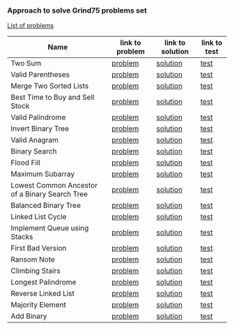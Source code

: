 ### Approach to solve Grind75 problems set
[List of problems](https://www.techinterviewhandbook.org/grind75)


[//]: # (Problems list below)

| Name                                           | link to problem                                                         | link to solution                                                                 | link to test                                      |
|------------------------------------------------|-------------------------------------------------------------------------|----------------------------------------------------------------------------------|---------------------------------------------------|
| Two Sum                                        | [problem](https://leetcode.com/problems/two-sum/submissions/)           | [solution](./src/main/java/org/example/problems/two_sum/Solution.java)           | [test](./src/test/java/TwoSumTest.java)           |
| Valid Parentheses                              | [problem](https://leetcode.com/problems/valid-parentheses/submissions/) | [solution](./src/main/java/org/example/problems/valid_parentheses/Solution.java) | [test](./src/test/java/ValidParenthesesTest.java) |
| Merge Two Sorted Lists                         | [problem](https://leetcode.com/problems/merge-two-sorted-lists/) | [solution](./src/main/java/org/example/problems/merge_two_sorted_lists/Solution.java) | [test](./src/test/java/MergeTwoSortedListsTest.java) |
| Best Time to Buy and Sell Stock                | [problem](https://leetcode.com/problems/best-time-to-buy-and-sell-stock/) | [solution](./src/main/java/org/example/problems/best_time_to_buy_and_sell_stock/Solution.java) | [test](./src/test/java/BestTimeToBuyAndSellStockTest.java) |
| Valid Palindrome                               | [problem](https://leetcode.com/problems/valid-palindrome/) | [solution](./src/main/java/org/example/problems/best_time_to_buy_and_sell_stock/Solution.java) | [test](./src/test/java/BestTimeToBuyAndSellStockTest.java) |
| Invert Binary Tree                             | [problem](https://leetcode.com/problems/invert-binary-tree/) | [solution](./src/main/java/org/example/problems/invert_binary_tree/Solution.java) | [test](./src/test/java/InvertBinaryTreeTest.java) |
| Valid Anagram                                  | [problem](https://leetcode.com/problems/valid-anagram/) | [solution](./src/main/java/org/example/problems/valid_anagram/Solution.java) | [test](./src/test/java/ValidAnagramTest.java) |
| Binary Search                                  | [problem](https://leetcode.com/problems/binary-search/) | [solution](./src/main/java/org/example/problems/binary_search/Solution.java) | [test](./src/test/java/BinarySearchTest.java) |
| Flood Fill                                     | [problem](https://leetcode.com/problems/flood-fill/) | [solution](./src/main/java/org/example/problems/flood_fill/Solution.java) | [test](./src/test/java/FloodFillTest.java) |
| Maximum Subarray                               | [problem](https://leetcode.com/problems/maximum-subarray/) | [solution](./src/main/java/org/example/problems/maximum_subarray/Solution.java) | [test](./src/test/java/MaximumSubarrayTest.java) |
| Lowest Common Ancestor of a Binary Search Tree | [problem](https://leetcode.com/problems/lowest-common-ancestor-of-a-binary-search-tree/) | [solution](./src/main/java/org/example/problems/lowest_common_ancestor_of_a_binary_search_tree/Solution.java) | [test](./src/test/java/LowestCommonAncestorOfABinarySearchTreeTest.java) |
| Balanced Binary Tree                           | [problem](https://leetcode.com/problems/balanced-binary-tree/) | [solution](./src/main/java/org/example/problems/balanced_binary_tree/Solution.java) | [test](./src/test/java/BalancedBinaryTreeTest.java) |
| Linked List Cycle                              | [problem](https://leetcode.com/problems/linked-list-cycle/) | [solution](./src/main/java/org/example/problems/linked_list_cycle/Solution.java) | [test](./src/test/java/LinkedListCycleTest.java) |
| Implement Queue using Stacks                   | [problem](https://leetcode.com/problems/implement-queue-using-stacks/) | [solution](./src/main/java/org/example/problems/implement_queue_using_stacks/Solution.java) | [test](./src/test/java/ImplementQueueUsingStacksTest.java) |
| First Bad Version                              | [problem](https://leetcode.com/problems/first-bad-version/) | [solution](./src/main/java/org/example/problems/first_bad_version/Solution.java) | [test](./src/test/java/FirstBadVersionTest.java) |
| Ransom Note                                    | [problem](https://leetcode.com/problems/ransom-note/) | [solution](./src/main/java/org/example/problems/ransom_note/Solution.java) | [test](./src/test/java/RansomNoteTest.java) |
| Climbing Stairs                                | [problem](https://leetcode.com/problems/climbing-stairs/) | [solution](./src/main/java/org/example/problems/climbing_stairs/Solution.java) | [test](./src/test/java/ClimbingStairsTest.java) |
| Longest Palindrome                             | [problem](https://leetcode.com/problems/longest-palindrome/) | [solution](./src/main/java/org/example/problems/longest_palindrome/Solution.java) | [test](./src/test/java/LongestPalindromeTest.java) |
| Reverse Linked List                            | [problem](https://leetcode.com/problems/reverse-linked-list/) | [solution](./src/main/java/org/example/problems/reverse_linked_list/Solution.java) | [test](./src/test/java/ReverseLinkedListTest.java) |
| Majority Element                               | [problem](https://leetcode.com/problems/majority-element/) | [solution](./src/main/java/org/example/problems/majority_element/Solution.java) | [test](./src/test/java/MajorityElementTest.java) |
| Add Binary                                     | [problem](https://leetcode.com/problems/add-binary/) | [solution](./src/main/java/org/example/problems/add_binary/Solution.java) | [test](./src/test/java/AddBinaryTest.java) |
